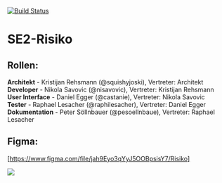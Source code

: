 [![Build Status](https://www.travis-ci.com/castanie/SE2-Risiko.svg?branch=main)](https://www.travis-ci.com/castanie/SE2-Risiko)

# SE2-Risiko

## Rollen:

**Architekt** - Kristijan Rehsmann (@squishyjoski), Vertreter: Architekt  
**Developer** - Nikola Savovic (@nisavovic), Vertreter: Kristijan Rehsmann  
**User Interface** - Daniel Egger (@castanie), Vertreter: Nikola Savovic  
**Tester** - Raphael Lesacher (@raphilesacher), Vertreter: Daniel Egger  
**Dokumentation** - Peter Söllnbauer (@pesoellnbaue), Vertreter: Raphael Lesacher  


## Figma:
[https://www.figma.com/file/jah9Eyo3qYyJ5OOBpsisY7/Risiko]


![](https://user-images.githubusercontent.com/76867096/115035413-d9d40580-9ecc-11eb-9649-2d2c57e31693.png)
